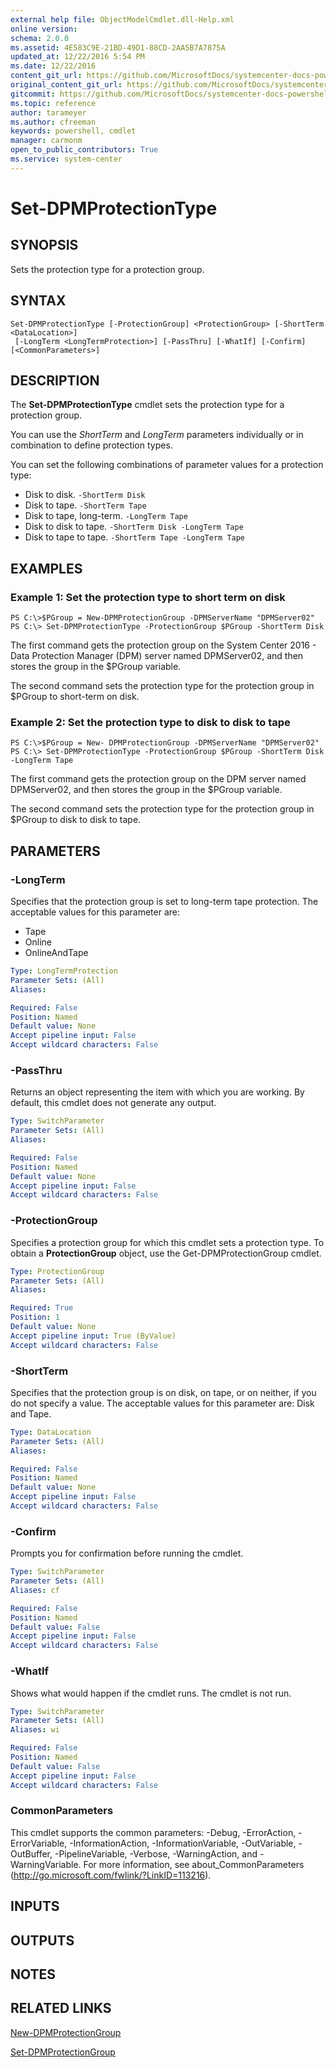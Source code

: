 ```yaml
---
external help file: ObjectModelCmdlet.dll-Help.xml
online version: 
schema: 2.0.0
ms.assetid: 4E583C9E-21BD-49D1-88CD-2AA5B7A7875A
updated_at: 12/22/2016 5:54 PM
ms.date: 12/22/2016
content_git_url: https://github.com/MicrosoftDocs/systemcenter-docs-powershell/blob/live/systemcenter-cmdlets/SystemCenter2016/DataProtectionManager/vlatest/Set-DPMProtectionType.md
original_content_git_url: https://github.com/MicrosoftDocs/systemcenter-docs-powershell/blob/live/systemcenter-cmdlets/SystemCenter2016/DataProtectionManager/vlatest/Set-DPMProtectionType.md
gitcommit: https://github.com/MicrosoftDocs/systemcenter-docs-powershell/blob/17c3a51bd892aad46c731d9f381f0704b4815004/systemcenter-cmdlets/SystemCenter2016/DataProtectionManager/vlatest/Set-DPMProtectionType.md
ms.topic: reference
author: tarameyer
ms.author: cfreeman
keywords: powershell, cmdlet
manager: carmonm
open_to_public_contributors: True
ms.service: system-center
---
```


# Set-DPMProtectionType

## SYNOPSIS
Sets the protection type for a protection group.

## SYNTAX

```
Set-DPMProtectionType [-ProtectionGroup] <ProtectionGroup> [-ShortTerm <DataLocation>]
 [-LongTerm <LongTermProtection>] [-PassThru] [-WhatIf] [-Confirm] [<CommonParameters>]
```

## DESCRIPTION
The **Set-DPMProtectionType** cmdlet sets the protection type for a protection group.

You can use the *ShortTerm* and *LongTerm* parameters individually or in combination to define protection types.

You can set the following combinations of parameter values for a protection type: 

- Disk to disk.
`-ShortTerm Disk`
- Disk to tape.
`-ShortTerm Tape`
- Disk to tape, long-term.
`-LongTerm Tape`
- Disk to disk to tape.
`-ShortTerm Disk -LongTerm Tape`
- Disk to tape to tape.
`-ShortTerm Tape -LongTerm Tape`

## EXAMPLES

### Example 1: Set the protection type to short term on disk
```
PS C:\>$PGroup = New-DPMProtectionGroup -DPMServerName "DPMServer02"
PS C:\> Set-DPMProtectionType -ProtectionGroup $PGroup -ShortTerm Disk
```

The first command gets the protection group on the System Center 2016 - Data Protection Manager (DPM) server named DPMServer02, and then stores the group in the $PGroup variable.

The second command sets the protection type for the protection group in $PGroup to short-term on disk.

### Example 2: Set the protection type to disk to disk to tape
```
PS C:\>$PGroup = New- DPMProtectionGroup -DPMServerName "DPMServer02"
PS C:\> Set-DPMProtectionType -ProtectionGroup $PGroup -ShortTerm Disk -LongTerm Tape
```

The first command gets the protection group on the DPM server named DPMServer02, and then stores the group in the $PGroup variable.

The second command sets the protection type for the protection group in $PGroup to disk to disk to tape.

## PARAMETERS

### -LongTerm
Specifies that the protection group is set to long-term tape protection.
The acceptable values for this parameter are:

- Tape
- Online
- OnlineAndTape

```yaml
Type: LongTermProtection
Parameter Sets: (All)
Aliases: 

Required: False
Position: Named
Default value: None
Accept pipeline input: False
Accept wildcard characters: False
```

### -PassThru
Returns an object representing the item with which you are working.
By default, this cmdlet does not generate any output.

```yaml
Type: SwitchParameter
Parameter Sets: (All)
Aliases: 

Required: False
Position: Named
Default value: None
Accept pipeline input: False
Accept wildcard characters: False
```

### -ProtectionGroup
Specifies a protection group for which this cmdlet sets a protection type.
To obtain a **ProtectionGroup** object, use the Get-DPMProtectionGroup cmdlet.

```yaml
Type: ProtectionGroup
Parameter Sets: (All)
Aliases: 

Required: True
Position: 1
Default value: None
Accept pipeline input: True (ByValue)
Accept wildcard characters: False
```

### -ShortTerm
Specifies that the protection group is on disk, on tape, or on neither, if you do not specify a value.
The acceptable values for this parameter are: Disk and Tape.

```yaml
Type: DataLocation
Parameter Sets: (All)
Aliases: 

Required: False
Position: Named
Default value: None
Accept pipeline input: False
Accept wildcard characters: False
```

### -Confirm
Prompts you for confirmation before running the cmdlet.

```yaml
Type: SwitchParameter
Parameter Sets: (All)
Aliases: cf

Required: False
Position: Named
Default value: False
Accept pipeline input: False
Accept wildcard characters: False
```

### -WhatIf
Shows what would happen if the cmdlet runs.
The cmdlet is not run.

```yaml
Type: SwitchParameter
Parameter Sets: (All)
Aliases: wi

Required: False
Position: Named
Default value: False
Accept pipeline input: False
Accept wildcard characters: False
```

### CommonParameters
This cmdlet supports the common parameters: -Debug, -ErrorAction, -ErrorVariable, -InformationAction, -InformationVariable, -OutVariable, -OutBuffer, -PipelineVariable, -Verbose, -WarningAction, and -WarningVariable. For more information, see about_CommonParameters (http://go.microsoft.com/fwlink/?LinkID=113216).

## INPUTS

## OUTPUTS

## NOTES

## RELATED LINKS

[New-DPMProtectionGroup](xref:SystemCenter2016/DataProtectionManager/vlatest/New-DPMProtectionGroup.md)

[Set-DPMProtectionGroup](xref:SystemCenter2016/DataProtectionManager/vlatest/Set-DPMProtectionGroup.md)


